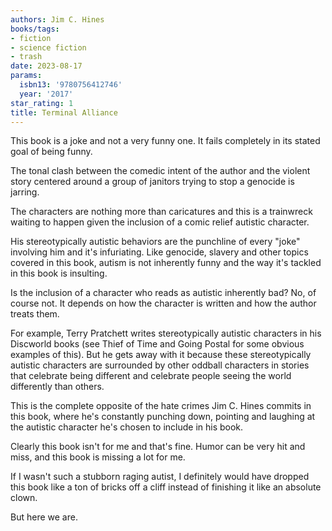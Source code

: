 ```yaml
---
authors: Jim C. Hines
books/tags:
- fiction
- science fiction
- trash
date: 2023-08-17
params:
  isbn13: '9780756412746'
  year: '2017'
star_rating: 1
title: Terminal Alliance
---
```


This book is a joke and not a very funny one. It fails completely in its stated
goal of being funny.

The tonal clash between the comedic intent of the author and the violent story
centered around a group of janitors trying to stop a genocide is jarring.

The characters are nothing more than caricatures and this is a trainwreck
waiting to happen given the inclusion of a comic relief autistic character.

<!--more-->

His stereotypically autistic behaviors are the punchline of every "joke"
involving him and it's infuriating. Like genocide, slavery and other topics
covered in this book, autism is not inherently funny and the way it's tackled in
this book is insulting.

Is the inclusion of a character who reads as autistic inherently bad? No, of
course not. It depends on how the character is written and how the author treats
them.

For example, Terry Pratchett writes stereotypically autistic characters in his
Discworld books (see Thief of Time and Going Postal for some obvious examples of
this). But he gets away with it because these stereotypically autistic
characters are surrounded by other oddball characters in stories that celebrate
being different and celebrate people seeing the world differently than others.

This is the complete opposite of the hate crimes Jim C. Hines commits in this
book, where he's constantly punching down, pointing and laughing at the autistic
character he's chosen to include in his book.

Clearly this book isn't for me and that's fine. Humor can be very hit and miss,
and this book is missing a lot for me.

If I wasn't such a stubborn raging autist, I definitely would have dropped this
book like a ton of bricks off a cliff instead of finishing it like an absolute
clown.

But here we are.